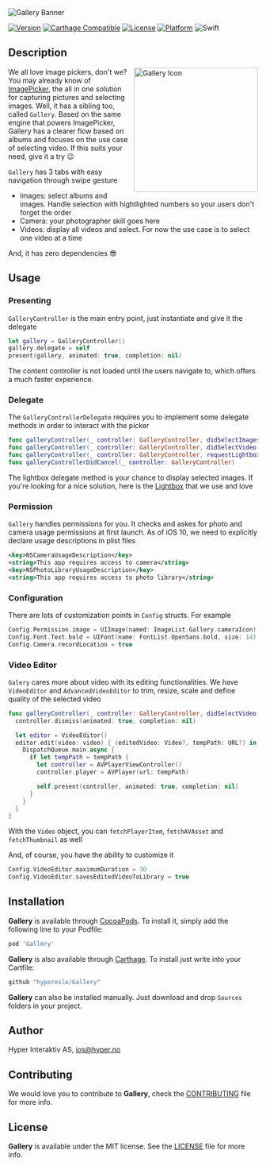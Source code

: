 <img src="Screenshots/Banner.png" alt="Gallery Banner" align="center" />

[![Version](https://img.shields.io/cocoapods/v/Gallery.svg?style=flat)](http://cocoadocs.org/docsets/Gallery)
[![Carthage Compatible](https://img.shields.io/badge/Carthage-compatible-4BC51D.svg?style=flat)](https://github.com/Carthage/Carthage)
[![License](https://img.shields.io/cocoapods/l/Gallery.svg?style=flat)](http://cocoadocs.org/docsets/Gallery)
[![Platform](https://img.shields.io/cocoapods/p/Gallery.svg?style=flat)](http://cocoadocs.org/docsets/Gallery)
![Swift](https://img.shields.io/badge/%20in-swift%204.0-orange.svg)

## Description

<img src="Screenshots/Icon.png" alt="Gallery Icon" align="right" width="250" height="250" />

We all love image pickers, don't we? You may already know of [ImagePicker](https://github.com/hyperoslo/ImagePicker), the all in one solution for capturing pictures and selecting images. Well, it has a sibling too, called `Gallery`. Based on the same engine that powers ImagePicker, Gallery has a clearer flow based on albums and focuses on the use case of selecting video. If this suits your need, give it a try 😉

`Gallery` has 3 tabs with easy navigation through swipe gesture

- Images: select albums and images. Handle selection with hightlighted numbers so your users don't forget the order
- Camera: your photographer skill goes here
- Videos: display all videos and select. For now the use case is to select one video at a time

And, it has zero dependencies 😎

## Usage

### Presenting

`GalleryController` is the main entry point, just instantiate and give it the delegate

```swift
let gallery = GalleryController()
gallery.delegate = self
present(gallery, animated: true, completion: nil)
```

The content controller is not loaded until the users navigate to, which offers a much faster experience.

### Delegate

The `GalleryControllerDelegate` requires you to implement some delegate methods in order to interact with the picker

```swift
func galleryController(_ controller: GalleryController, didSelectImages images: [UIImage])
func galleryController(_ controller: GalleryController, didSelectVideo video: Video)
func galleryController(_ controller: GalleryController, requestLightbox images: [UIImage])
func galleryControllerDidCancel(_ controller: GalleryController)
```

The lightbox delegate method is your chance to display selected images. If you're looking for a nice solution, here is the [Lightbox](https://github.com/hyperoslo/Lightbox) that we use and love

### Permission

`Gallery` handles permissions for you. It checks and askes for photo and camera usage permissions at first launch. As of iOS 10, we need to explicitly declare usage descriptions in plist files

```xml
<key>NSCameraUsageDescription</key>
<string>This app requires access to camera</string>
<key>NSPhotoLibraryUsageDescription</key>
<string>This app requires access to photo library</string>
```

### Configuration

There are lots of customization points in `Config` structs. For example

```swift
Config.Permission.image = UIImage(named: ImageList.Gallery.cameraIcon)
Config.Font.Text.bold = UIFont(name: FontList.OpenSans.bold, size: 14)!
Config.Camera.recordLocation = true
```

### Video Editor

`Galery` cares more about video with its editing functionalities. We have `VideoEditor` and `AdvancedVideoEditor` to trim, resize, scale and define quality of the selected video

```swift
func galleryController(_ controller: GalleryController, didSelectVideo video: Video) {
  controller.dismiss(animated: true, completion: nil)

  let editor = VideoEditor()
  editor.edit(video: video) { (editedVideo: Video?, tempPath: URL?) in
    DispatchQueue.main.async {
      if let tempPath = tempPath {
        let controller = AVPlayerViewController()
        controller.player = AVPlayer(url: tempPath)

        self.present(controller, animated: true, completion: nil)
      }
    }
  }
}
```

With the `Video` object, you can `fetchPlayerItem`, `fetchAVAsset` and `fetchThumbnail` as well

And, of course, you have the ability to customize it

```swift
Config.VideoEditor.maximumDuration = 30
Config.VideoEditor.savesEditedVideoToLibrary = true
```



## Installation

**Gallery** is available through [CocoaPods](http://cocoapods.org). To install
it, simply add the following line to your Podfile:

```ruby
pod 'Gallery'
```

**Gallery** is also available through [Carthage](https://github.com/Carthage/Carthage).
To install just write into your Cartfile:

```ruby
github "hyperoslo/Gallery"
```

**Gallery** can also be installed manually. Just download and drop `Sources` folders in your project.

## Author

Hyper Interaktiv AS, ios@hyper.no

## Contributing

We would love you to contribute to **Gallery**, check the [CONTRIBUTING](https://github.com/hyperoslo/Gallery/blob/master/CONTRIBUTING.md) file for more info.

## License

**Gallery** is available under the MIT license. See the [LICENSE](https://github.com/hyperoslo/Gallery/blob/master/LICENSE.md) file for more info.
